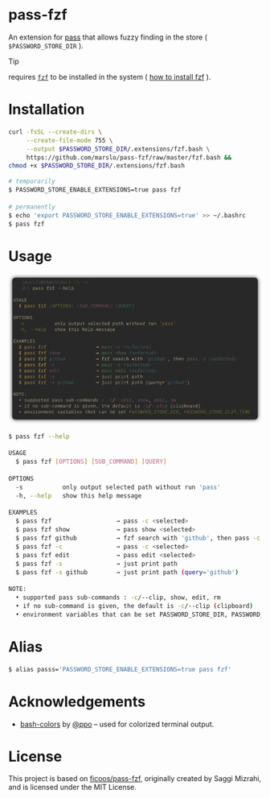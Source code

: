 # pass-fzf
An extension for [pass](https://www.passwordstore.org/) that allows fuzzy
finding in the store ( `$PASSWORD_STORE_DIR` ).

> [!TIP]
> requires [`fzf`](https://github.com/junegunn/fzf) to be installed in the system ( [how to install fzf](https://github.com/junegunn/fzf?tab=readme-ov-file#installation) ).

# Installation

```bash
curl -fsSL --create-dirs \
     --create-file-mode 755 \
     --output $PASSWORD_STORE_DIR/.extensions/fzf.bash \
     https://github.com/marslo/pass-fzf/raw/master/fzf.bash &&
chmod +x $PASSWORD_STORE_DIR/.extensions/fzf.bash
```

```bash
# temporarily
$ PASSWORD_STORE_ENABLE_EXTENSIONS=true pass fzf

# permanently
$ echo 'export PASSWORD_STORE_ENABLE_EXTENSIONS=true' >> ~/.bashrc
$ pass fzf
```

# Usage

![pass fzf --help](./screenshots/pass-fzf--help.png)

```bash
$ pass fzf --help

USAGE
  $ pass fzf [OPTIONS] [SUB_COMMAND] [QUERY]

OPTIONS
  -s           only output selected path without run 'pass'
  -h, --help   show this help message

EXAMPLES
  $ pass fzf                  → pass -c <selected>
  $ pass fzf show             → pass show <selected>
  $ pass fzf github           → fzf search with 'github', then pass -c <selected>
  $ pass fzf -c               → pass -c <selected>
  $ pass fzf edit             → pass edit <selected>
  $ pass fzf -s               → just print path
  $ pass fzf -s github        → just print path (query='github')

NOTE:
  • supported pass sub-commands : -c/--clip, show, edit, rm
  • if no sub-command is given, the default is -c/--clip (clipboard)
  • environment variables that can be set PASSWORD_STORE_DIR, PASSWORD_STORE_CLIP_TIM
```

# Alias
```bash
$ alias passs='PASSWORD_STORE_ENABLE_EXTENSIONS=true pass fzf'
```

# Acknowledgements

- [bash-colors](https://github.com/ppo/bash-colors) by [@ppo](https://github.com/ppo) – used for colorized terminal output.

# License

This project is based on [ficoos/pass-fzf](https://github.com/ficoos/pass-fzf), originally created by Saggi Mizrahi, and is licensed under the MIT License.
